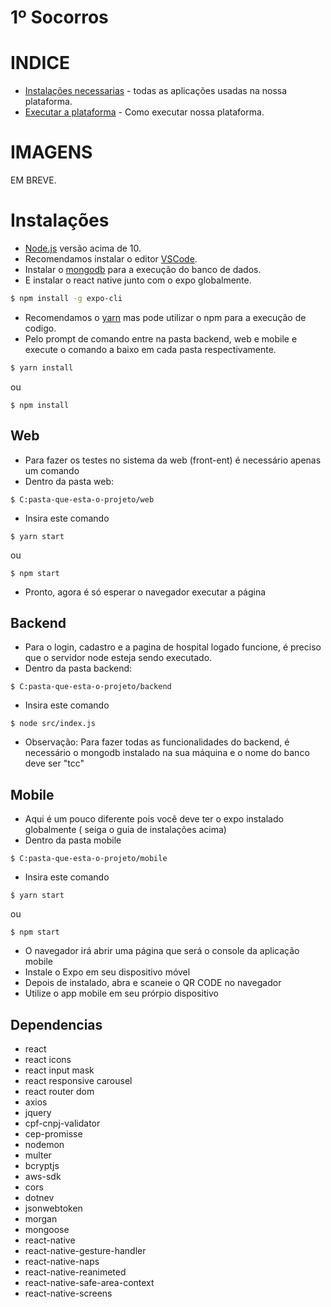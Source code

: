 # 1º Socorros

# INDICE
 - [Instalações necessarias](#instalacoes) - todas as aplicações usadas na nossa plataforma.
 - [Executar a plataforma](#codigos) - Como executar nossa plataforma.
 
# IMAGENS
  EM BREVE.


# Instalações
  - [Node.js](https://nodejs.org/en/) versão acima de 10.
  - Recomendamos instalar o editor [VSCode](https://code.visualstudio.com/download).
  - Instalar o [mongodb](https://www.mongodb.com/download-center) para a execução do banco de dados.
  - E instalar o react native junto com o expo globalmente.
  ``` sh
  $ npm install -g expo-cli
  ```
  - Recomendamos o [yarn](https://classic.yarnpkg.com/pt-BR/docs/install/#windows-stable) mas pode utilizar o npm para a execução de codigo.
  - Pelo prompt de comando entre na pasta backend, web e mobile e execute o comando a baixo em cada pasta respectivamente.
  ```sh
  $ yarn install
  ```
  ou 
  ```
  $ npm install
  ```

  ## Web
  - Para fazer os testes no sistema da web (front-ent) é necessário apenas um comando
  - Dentro da pasta web:
  ```
  $ C:pasta-que-esta-o-projeto/web
  ```
  - Insira este comando
  ```
  $ yarn start
  ```
  ou
  ```
  $ npm start
  ```
  - Pronto, agora é só esperar o navegador executar a página

  ## Backend
  - Para o login, cadastro e a pagina de hospital logado funcione, é preciso que o servidor node esteja sendo executado.
  - Dentro da pasta backend:
  ```
  $ C:pasta-que-esta-o-projeto/backend
  ```
  - Insira este comando
  ```
  $ node src/index.js
  ```
  - Observação: Para fazer todas as funcionalidades do backend, é necessário o mongodb instalado na sua máquina e o nome do banco deve ser "tcc"

  ## Mobile
  - Aqui é um pouco diferente pois você deve ter o expo instalado globalmente ( seiga o guia de instalações acima)
  - Dentro da pasta mobile
  ```
  $ C:pasta-que-esta-o-projeto/mobile
  ```
  - Insira este comando
  ```
  $ yarn start
  ```
  ou
  ```
  $ npm start
  ```
  - O navegador irá abrir uma página que será o console da aplicação mobile
  - Instale o Expo em seu dispositivo móvel
  - Depois de instalado, abra e scaneie o QR CODE no navegador
  - Utilize o app mobile em seu prórpio dispositivo
  
  ## Dependencias
  - react
  - react icons
  - react input mask
  - react responsive carousel
  - react router dom
  - axios
  - jquery
  - cpf-cnpj-validator
  - cep-promisse
  - nodemon
  - multer
  - bcryptjs
  - aws-sdk
  - cors
  - dotnev
  - jsonwebtoken
  - morgan
  - mongoose
  - react-native
  - react-native-gesture-handler
  - react-native-naps
  - react-native-reanimeted
  - react-native-safe-area-context
  - react-native-screens
